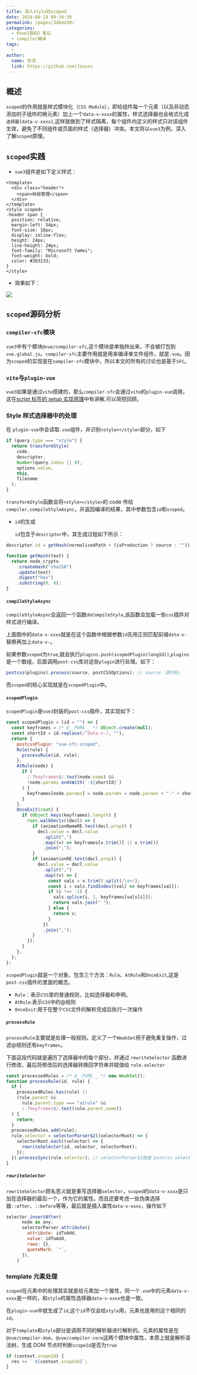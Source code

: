 ```yaml
---
title: 深入style的scoped
date: 2024-09-19 09:34:50
permalink: /pages/3dbdd30/
categories:
  - 《Vue3源码》笔记
  - compiler编译
tags:
  -
author:
  name: 东流
  link: https://github.com/Jinuss
---
```


## 概述

`scoped`的作用就是样式模块化（`CSS Module`），即给组件每一个元素（以及非动态添加的子组件的根元素）加上一个`data-v-xxxx`的属性，样式选择器也会格式化成`选择器[data-v-xxxx]`,这样就做到了样式隔离，每个组件内定义的样式只对该组件生效，避免了不同组件或页面的样式（选择器）冲突。本文将以`vue3`为例，深入了解`scoped`原理。

## `scoped`实践

- `vue3`组件是如下定义样式：

```vue
<template>
  <div class="header">
    <span>标绘管理</span>
  </div>
</template>
<style scoped>
.header span {
  position: relative;
  margin-left: 54px;
  font-size: 16px;
  display: inline-flex;
  height: 24px;
  line-height: 24px;
  font-family: "Microsoft YaHei";
  font-weight: bold;
  color: #303133;
}
</style>
```

- 效果如下：

<img src="../../Demo/image/styleSoped.png"/>

## `scoped`源码分析

### `compiler-sfc`模块

`vue3`中有个模块`@vue/compiler-sfc`,这个模块是单独拎出来，不会被打包到`vue.global.js`。`compiler-sfc`主要作用就是用来编译单文件组件，就是`.vue`。因为`scoped`的实现是在`compiler-sfc`模块中，所以本文的所有的讨论也是基于`SFC`。

### `vite`与`plugin-vue`

`vue3`如果是通过`vite`搭建的，那么`compiler-sfc`会通过`vite`的`plugin-vue`调用，这在[script 标签的 setup 实现原理](https://jinuss.github.io/blog/pages/a924dx93/)中有讲解,可以简短回顾。

### Style 样式选择器中的处理

在 `plugin-vue`中会读取`.vue`组件，并识别`<style></style>`部分，如下

```js
if (query.type === "style") {
  return transformStyle(
    code,
    descriptor,
    Number(query.index || 0),
    options.value,
    this,
    filename
  );
}
```

`transformStyle`函数会将`<style></style>`的 code 传给`compiler.compileStyleAsync`，并返回编译的结果，其中参数包含`id`和`scoped`。

- `id`的生成

  `id`包含于`descriptor`中，其生成过程如下所示：

```js
descriptor.id = getHash(normalizedPath + (isProduction ? source : "")); // normalizedPath:序列化文件路径后的字符串，如果是生产环境，还会加上源码

function getHash(text) {
  return node_crypto
    .createHash("sha256")
    .update(text)
    .digest("hex")
    .substring(0, 8);
}
```

#### `compileStyleAsync`

`compileStyleAsync`会返回一个函数`doCompileStyle`,该函数会加载一些`css`插件对样式进行编译。

上面图中的`data-v-xxxx`就是在这个函数中根据参数`id`先用正则匹配前缀`data-v-`替换再加上`data-v-`。

如果参数`scoped`为`true`,就会执行`plugins.push(scopedPlugin(longId))`,`plugins`是一个数组，后面调用`post-css`库对这些`plugin`进行处理。如下：

```js
postcss(plugins).process(source, postCSSOptions); // source：源代码，
```

而`scoped`的核心实现就是在`scopedPlugin`中。

#### `scopedPlugin`

`scopedPlugin`是`vue3`封装的`post-css`插件，其实现如下：

```js
const scopedPlugin = (id = "") => {
  const keyframes = /* @__PURE__ */ Object.create(null);
  const shortId = id.replace(/^data-v-/, "");
  return {
    postcssPlugin: "vue-sfc-scoped",
    Rule(rule) {
      processRule(id, rule);
    },
    AtRule(node) {
      if (
        /-?keyframes$/.test(node.name) &&
        !node.params.endsWith(`-${shortId}`)
      ) {
        keyframes[node.params] = node.params = node.params + "-" + shortId;
      }
    },
    OnceExit(root) {
      if (Object.keys(keyframes).length) {
        root.walkDecls((decl) => {
          if (animationNameRE.test(decl.prop)) {
            decl.value = decl.value
              .split(",")
              .map((v) => keyframes[v.trim()] || v.trim())
              .join(",");
          }
          if (animationRE.test(decl.prop)) {
            decl.value = decl.value
              .split(",")
              .map((v) => {
                const vals = v.trim().split(/\s+/);
                const i = vals.findIndex((val) => keyframes[val]);
                if (i !== -1) {
                  vals.splice(i, 1, keyframes[vals[i]]);
                  return vals.join(" ");
                } else {
                  return v;
                }
              })
              .join(",");
          }
        });
      }
    },
  };
};
```

`scopedPlugin`就是一个对象，包含三个方法：`Rule`、`AtRule`和`OnceExit`,这是`post-css`插件的里面的概念。

- `Rule`：表示`CSS`里的普通规则，比如选择器和申明。
- `AtRule`:表示`CSS`中的@规则
- `OnceExit`:用于在整个`CSS`文件的解析完成后执行一次操作

##### `processRule`

`processRule`主要就是处理一般规则。定义了一个`WeakSet`用于避免重复操作，过滤@规则还有`keyframes`。

下面这段代码就是遍历了选择器中的每个部分，并通过 `rewriteSelector` 函数进行修改，最后将修改后的选择器转换回字符串并赋值给 `rule.selector`

```js
const processedRules = /* @__PURE__ */ new WeakSet();
function processRule(id, rule) {
  if (
    processedRules.has(rule) ||
    (rule.parent &&
      rule.parent.type === "atrule" &&
      /-?keyframes$/.test(rule.parent.name))
  ) {
    return;
  }
  processedRules.add(rule);
  rule.selector = selectorParser$2((selectorRoot) => {
    selectorRoot.each((selector) => {
      rewriteSelector(id, selector, selectorRoot);
    });
  }).processSync(rule.selector); // selectorParser$2就是`postcss-selector-parser`插件
}
```

##### `rewriteSelector`

`rewriteSelector`顾名思义就是重写选择器`selector`，`scoped`的`data-v-xxxx`是只加在选择器的最后一个，作为它的属性。而且还要考虑一些伪类选择器`::after`、`::before`等等，最后就是插入属性`data-v-xxxx`，操作如下

```js
selector.insertAfter(
      node as any,
      selectorParser.attribute({
        attribute: idToAdd,
        value: idToAdd,
        raws: {},
        quoteMark: `"`,
      }),
    )`
```

### template 元素处理

`scoped`在元素中的处理其实就是给元素加一个属性，同一个`.vue`中的元素`data-v-xxxx`是一样的，和`style`的属性选择器`data-v-xxxx`也是一致。

在`plugin-vue`中就生成了`id`,这个`id`不仅会给`style`用，元素也是用的这个相同的`id`。

对于`template`和`style`部分是调用不同的解析器进行解析的。元素的属性是在`@vue/compiler-dom`、`@vue/compiler-core`这两个模块中属性，本质上就是解析语法树，生成 DOM 节点时判断`scopeId`是否为`true`

```js
if (context.scopeId) {
  res += ` ${context.scopeId}`;
}
```

